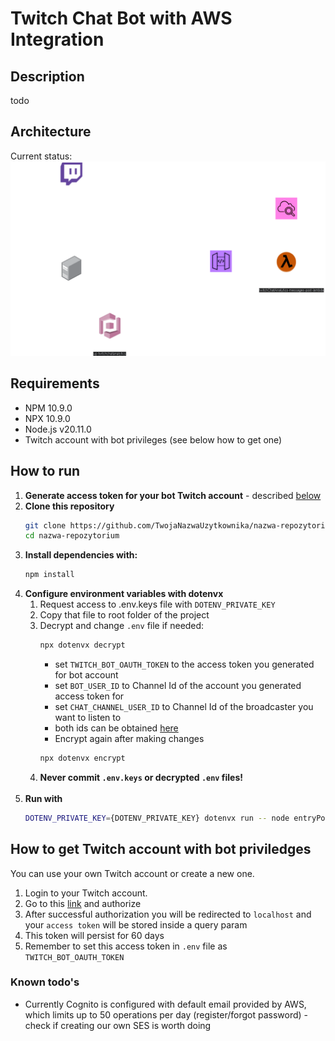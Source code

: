 # Twitch Chat Bot with AWS Integration

## Description 
todo

## Architecture
Current status:
![architecture](./images/archV0.1.png)

## Requirements
 - NPM 10.9.0
 - NPX 10.9.0
 - Node.js v20.11.0
 - Twitch account with bot privileges (see below how to get one)

## How to run
1. **Generate access token for your bot Twitch account** - described [below](#How-to-get-Twitch-account-with-bot-priviledges)
2. **Clone this repository**
   ```bash
   git clone https://github.com/TwojaNazwaUzytkownika/nazwa-repozytorium.git
   cd nazwa-repozytorium
   ```
3. **Install dependencies with:**
    ```bash
   npm install
   ```
4. **Configure environment variables with dotenvx**
   1. Request access to .env.keys file with `DOTENV_PRIVATE_KEY`
   2. Copy that file to root folder of the project
   3. Decrypt and change `.env` file if needed:
      ```bash
      npx dotenvx decrypt
      ```
      - set `TWITCH_BOT_OAUTH_TOKEN` to the access token you generated for bot account
      - set `BOT_USER_ID` to Channel Id of the account you generated access token for
      - set `CHAT_CHANNEL_USER_ID` to Channel Id of the broadcaster you want to listen to
      - both ids can be obtained [here](https://www.streamweasels.com/tools/convert-twitch-username-%20to-user-id/)
      - Encrypt again after making changes
      ```bash
      npx dotenvx encrypt
      ```
   4. **Never commit `.env.keys` or decrypted `.env` files!** <br></br>
5. **Run with** 
    ```bash
   DOTENV_PRIVATE_KEY={DOTENV_PRIVATE_KEY} dotenvx run -- node entryPoint.mjs
   ```

## How to get Twitch account with bot priviledges
You can use your own Twitch account or create a new one.
1. Login to your Twitch account.
2. Go to this [link](https://id.twitch.tv/oauth2/authorize?response_type=token&client_id=y3s6y3r4sxt83e3qc53jz5uqmun47g&redirect_uri=http%3A%2F%2Flocalhost&scope=user%3Abot%20user%3Aread%3Achat%20user%3Awrite%3Achat) and authorize
3. After successful authorization you will be redirected to `localhost` and your `access token` will be stored inside a query param
4. This token will persist for 60 days
5. Remember to set this access token in `.env` file as `TWITCH_BOT_OAUTH_TOKEN`


### Known todo's
 - Currently Cognito is configured with default email provided by AWS, which limits up to 50 operations per day (register/forgot password) - check if creating our own SES is worth doing


